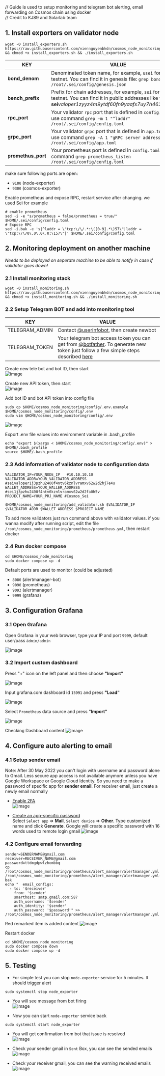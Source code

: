 // Guide is used to setup monitoring and telegram bot alerting, email forwarding on Cosmos chain using docker  
// Credit to KJ89 and Solarlab team 

## 1. Install exporters on validator node

```
wget -O install_exporters.sh https://raw.githubusercontent.com/viennguyenbkdn/cosmos_node_monitoring/master/install_exporters.sh && chmod +x install_exporters.sh && ./install_exporters.sh
```

| KEY |VALUE |
|---------------|-------------|
| **bond_denom** | Denominated token name, for example, `usei` for sei testnet. You can find it in genesis file: `grep bond_denom /root/.sei/config/genesis.json`
| **bench_prefix** | Prefix for chain addresses, for example, `sei` for sei testnet. You can find it in public addresses like this **sei**_valoper1zyyz4m9ytdf60fn9yaafx7uy7h463n7alv2ete_ |
| **rpc_port** | Your validator `rpc` port that is defined in `config.toml` file, use command `grep -m 1 "^laddr" /root/.sei/config/config.toml` |
| **grpc_port** | Your validator `grpc` port that is defined in `app.toml` file, use command `grep -A 1 "gRPC server address" /root/.sei/config/app.toml` |
| **promethus_port**| Your prometheus port is defined in `config.toml`, use command `grep prometheus_listen /root/.sei/config/config.toml`|

make sure following ports are open:
- `9100` (node-exporter)
- `9300` (cosmos-exporter)

Enable prometheus and expose RPC, restart service after changing. we used Sei for example
```
# enable prometheus
sed -i -e "s/prometheus = false/prometheus = true/" $HOME/.sei/config/config.toml
# Expose RPC
sed -i.bak -e 's|^laddr = \"tcp:\/\/.*:\([0-9].*\)57\"|laddr = \"tcp:\/\/0\.0\.0\.0:\157\"|' $HOME/.sei/config/config.toml
```

## 2. Monitoring deployment on another machine

_Needs to be deployed on seperate machine to be able to notify in case if validator goes down!_

### 2.1 Install monitoring stack
```
wget -O install_monitoring.sh https://raw.githubusercontent.com/viennguyenbkdn/cosmos_node_monitoring/master/install_monitoring.sh && chmod +x install_monitoring.sh && ./install_monitoring.sh
```
### 2.2 Setup Telegram BOT and add into monitoring tool

| KEY | VALUE |
|---------------|-------------|
| TELEGRAM_ADMIN | Contact [@userinfobot](https://t.me/userinfobot), then create newbot |
| TELEGRAM_TOKEN | Your telegram bot access token you can get from [@botfather](https://telegram.me/botfather). To generate new token just follow a few simple steps described [here](https://core.telegram.org/bots#6-botfather) | 

Create new tele bot and bot ID, then start   
![image](https://user-images.githubusercontent.com/91453629/189948098-abdd25fd-42cb-45e2-988d-8925565e6e31.png)

Create new API token, then start    
![image](https://user-images.githubusercontent.com/91453629/189949323-50cbfde7-8ef0-4d95-b6a2-7cf89a7182f8.png)

Add bot ID and bot API token into config file
```
sudo cp $HOME/cosmos_node_monitoring/config/.env.example $HOME/cosmos_node_monitoring/config/.env
sudo vim $HOME/cosmos_node_monitoring/config/.env
```
![image](https://user-images.githubusercontent.com/91453629/189950551-3a095dda-fac1-4ac5-a3d3-5ad094cbd352.png)

Export .env file values into environment variable in .bash_profile
```
echo "export $(xargs < $HOME/cosmos_node_monitoring/config/.env)" > $HOME/.bash_profile
source $HOME/.bash_profile
```

### 2.3 Add information of validator node to configuration data

```
VALIDATOR_IP=YOUR_NODE_IP   #10.10.10.10
VALIDATOR_ADDR=YOUR_VALIDATOR_ADDRESS  #seivaloper1j3pzhu2400f4ntv6kznlvramxv62w2d2hj7e4u 
WALLET_ADDRESS=YOUR_WALLER_ADDRESS #sei1j3pzhu2400f4ntv6kznlvramxv62w2d2fa0h5v
PROJECT_NAME=YOUR_PRJ_NAME #Cosmos_Sei

$HOME/cosmos_node_monitoring/add_validator.sh $VALIDATOR_IP $VALIDATOR_ADDR $WALLET_ADDRESS $PROJECT_NAME
```
To add more validators just run command above with validator values. if you wanna modify after running script, edit the file `/root/cosmos_node_monitoring/prometheus/prometheus.yml`, then restart docker

### 2.4 Run docker compose
```
cd $HOME/cosmos_node_monitoring
sudo docker compose up -d
```

Default ports are used to monitor (could be adjusted)
- `8080` (alertmanager-bot)
- `9090` (prometheus)
- `9093` (alertmanager)
- `9999` (grafana)

## 3. Configuration Grafana

### 3.1 Open Grafana
Open Grafana in your web browser, type your IP and port `9999`, default user/pass `àdmin/admin`

![image](https://user-images.githubusercontent.com/50621007/160622455-09af4fbf-2efb-4afb-a8f8-57a2b247f705.png)

### 3.2 Import custom dashboard
Press "+" icon on the left panel and then choose **"Import"**

![image](https://user-images.githubusercontent.com/50621007/160622732-aa9fe887-823c-4586-9fad-4c2c7fdf5011.png)

Input grafana.com dashboard id `15991` and press **"Load"**

![image](https://user-images.githubusercontent.com/50621007/160625753-b9f11287-a3ba-4529-96f9-7c9113c6df3a.png)

Select `Prometheus` data source and press **"Import"**

![image](https://user-images.githubusercontent.com/50621007/160623287-0340acf8-2d30-47e7-8a3a-56295bea8a15.png)

Checking Dashboard content
![image](https://user-images.githubusercontent.com/91453629/189956896-26ef7bfa-2463-4e0f-beff-ddaf626a0a78.png)

## 4. Configure auto alerting to email
### 4.1 Setup sender email
Note: After 30 May 2022 you can't login with username and password alone to Gmail. Less secure app access is not available anymore unless you have Google Workspace or Google Cloud Identity. So you need to make a password of specific app for **sender email**. For receiver email, just create a newly email normally

- [Enable 2FA](https://myaccount.google.com/signinoptions/two-step-verification/enroll-welcome)   
![image](https://user-images.githubusercontent.com/91453629/189958581-04d9d6af-3fa3-4779-bc3d-f8a040669f06.png)


- [Create an app-specific password](https://myaccount.google.com/apppasswords)   
Select `Select app` => **Mail**, `Select device` => **Other**. Type customized name and click **Generate**. Google will create a specific password with 16 words used to remote login gmail
![image](https://user-images.githubusercontent.com/91453629/189959360-48256e6b-3413-4611-a805-4b05879e02a1.png)

### 4.2 Configure email forwarding

```
sender=SENDERNAME@gmail.com
receiver=RECEIVER_NAME@gmail.com
password=ttdmgdpwlzhombbq
cp /root/cosmos_node_monitoring/prometheus/alert_manager/alertmanager.yml /root/cosmos_node_monitoring/prometheus/alert_manager/alertmanager.yml-bak
echo "  email_configs:
  - to: '$receiver'
    from: '$sender'
    smarthost: smtp.gmail.com:587
    auth_username: '$sender'
    auth_identity: '$sender'
    auth_password: '$password'" >> /root/cosmos_node_monitoring/prometheus/alert_manager/alertmanager.yml
```
Red remarked item is added content
![image](https://user-images.githubusercontent.com/91453629/189962209-7d354693-2836-4b67-bda9-3537ced7081f.png)

Restart docker 
```
cd $HOME/cosmos_node_monitoring
sudo docker compose down
sudo docker compose up -d
```

## 5. Testing

- For simple test you can stop `node-exporter` service for 5 minutes. It should trigger alert
```
sudo systemctl stop node_exporter
```

- You will see message from bot firing  
![image](https://user-images.githubusercontent.com/91453629/189963025-73e6baba-6d36-4121-849c-b0d879e5a19a.png)

- Now you can start `node-exporter` service back
```
sudo systemctl start node_exporter
```

- You will get confirmation from bot that issue is resolved  
![image](https://user-images.githubusercontent.com/91453629/189963085-b548272e-b9bf-4845-b2d6-0d0afc6370f8.png)

- Check your sender gmail in `Sent` Box, you can see the sended emails  
![image](https://user-images.githubusercontent.com/91453629/189964036-d95927e3-53d9-45cd-8b98-34bd0b49fa39.png)

- Check your receiver gmail, you can see the warning received emails   
![image](https://user-images.githubusercontent.com/91453629/189964253-4a86874e-1bec-4e35-85d2-227323afa113.png)

